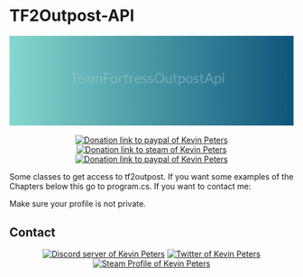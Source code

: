 # TF2Outpost-API

<p align="center"><img src="./assets/team-fortress-outpost-api.png"></p>

<p align="center">
  <a href="https://www.paypal.me/kevinpeters96/1"><img src="https://img.shields.io/badge/Donate-Paypal-003087.svg" alt="Donation link to paypal of Kevin Peters"></a>
  <a href="https://steamcommunity.com/tradeoffer/new/?partner=68364320&token=CzTCv8JM"><img src="https://img.shields.io/badge/Donate-Steam-000000.svg" alt="Donation link to steam of Kevin Peters"></a>
  <a href="./LICENSE"><img src="https://img.shields.io/github/license/igeligel/TeamFortressOutpostApi.svg" alt="Donation link to paypal of Kevin Peters"></a>
</p>

Some classes to get access to tf2outpost.
If you want some examples of the Chapters below this go to program.cs.
If you want to contact me:

Make sure your profile is not private.

## Contact

<p align="center">
  <a href="https://discord.gg/HS57euF"><img src="https://img.shields.io/badge/Contact-Discord-7289da.svg" alt="Discord server of Kevin Peters"></a>
  <a href="https://twitter.com/kevinpeters_"><img src="https://img.shields.io/badge/Contact-Twitter-1da1f2.svg" alt="Twitter of Kevin Peters"></a>
  <a href="http://steamcommunity.com/profiles/76561198028630048"><img src="https://img.shields.io/badge/Contact-Steam-000000.svg" alt="Steam Profile of Kevin Peters"></a>
</p>
